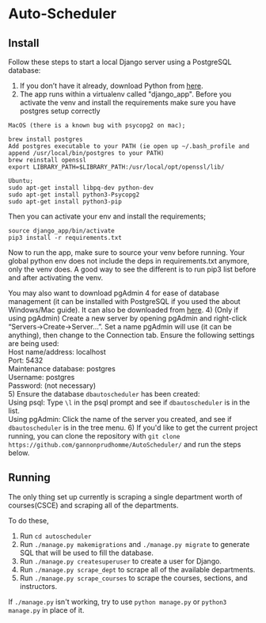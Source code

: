 # Auto-Scheduler
## Install
Follow these steps to start a local Django server using a PostgreSQL database:
1) If you don’t have it already, download Python from [here](https://www.python.org/downloads/).
2) The app runs within a virtualenv called "django_app". Before you activate the venv and install the requirements make sure you have postgres setup correctly

```
MacOS (there is a known bug with psycopg2 on mac);

brew install postgres 
Add postgres executable to your PATH (ie open up ~/.bash_profile and append /usr/local/bin/postgres to your PATH)
brew reinstall openssl
export LIBRARY_PATH=$LIBRARY_PATH:/usr/local/opt/openssl/lib/

Ubuntu;
sudo apt-get install libpq-dev python-dev
sudo apt-get install python3-Psycopg2
sudo apt-get install python3-pip

```
Then you can activate your env and install the requirements; 
```
source django_app/bin/activate
pip3 install -r requirements.txt

```
Now to run the app, make sure to source your venv before running. Your global python env does not include the deps in requirements.txt anymore, only the venv does. A good way to see the different is to run pip3 list before and after activating the venv.

You may also want to download pgAdmin 4 for ease of database management (it can be installed with PostgreSQL if you used the about Windows/Mac guide). It can also be downloaded from [here](https://www.pgadmin.org/download/).
4) (Only if using pgAdmin) Create a new server by opening pgAdmin and right-click “Servers->Create->Server…”. Set a name pgAdmin will use (it can be anything), then change to the Connection tab. Ensure the following settings are being used:  
Host name/address: localhost  
Port: 5432  
Maintenance database: postgres  
Username: postgres  
Password: (not necessary)  
5) Ensure the database `dbautoscheduler` has been created:  
Using psql: Type `\l` in the psql prompt and see if `dbautoscheduler` is in the list.  
Using pgAdmin: Click the name of the server you created, and see if `dbautoscheduler` is in the tree menu.
6) If you'd like to get the current project running, you can clone the repository with `git clone https://github.com/gannonprudhomme/AutoScheduler/` and run the steps below.

## Running
The only thing set up currently is scraping a single department worth of courses(CSCE) and scraping all of the departments.

To do these,

1) Run `cd autoscheduler`
2) Run `./manage.py makemigrations` and `./manage.py migrate` to generate SQL that will be used to fill the database.
3) Run `./manage.py createsuperuser` to create a user for Django.
3) Run `./manage.py scrape_dept` to scrape all of the available departments.
4) Run `./manage.py scrape_courses` to scrape the courses, sections, and instructors.

If `./manage.py` isn't working, try to use `python manage.py` or `python3 manage.py` in place of it. 
